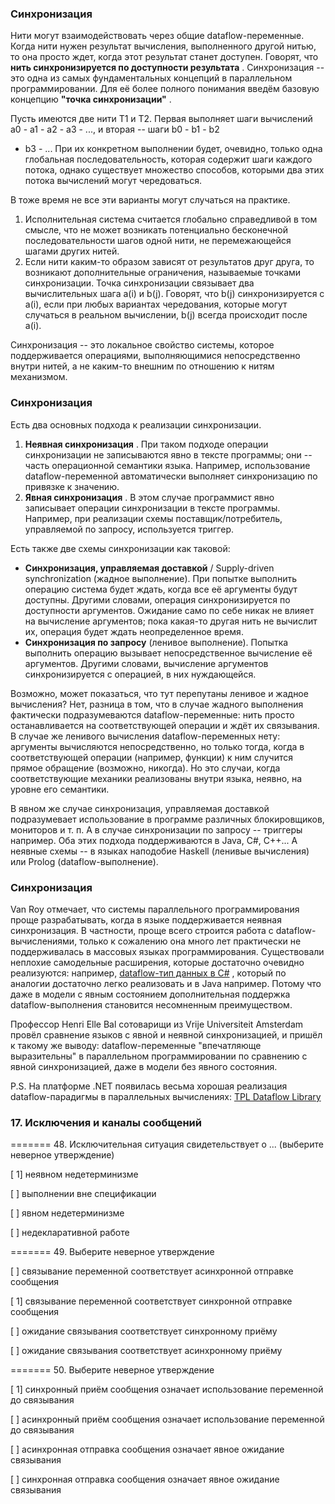 ### Синхронизация

Нити могут взаимодействовать через общие dataflow-переменные. Когда нити нужен результат вычисления, выполненного другой
нитью, то она просто ждет, когда этот результат станет доступен. Говорят, что  **нить синхронизируется по доступности
результата** . Синхронизация -- это одна из самых фундаментальных концепций в параллельном программировании. Для её
более полного понимания введём базовую концепцию  **"точка синхронизации"** .

Пусть имеются две нити T1 и T2. Первая выполняет шаги вычислений a0 - a1 - a2 - a3 - ..., и вторая -- шаги b0 - b1 - b2
- b3 - ... При их конкретном выполнении будет, очевидно, только одна глобальная последовательность, которая содержит
шаги каждого потока, однако существует множество способов, которыми два этих потока вычислений могут чередоваться.

В тоже время не все эти варианты могут случаться на практике.

1) Исполнительная система считается глобально справедливой в том смысле, что не может возникать потенциально бесконечной
   последовательности шагов одной нити, не перемежающейся шагами других нитей.
2) Если нити каким-то образом зависят от результатов друг друга, то возникают дополнительные ограничения, называемые
   точками синхронизации. Точка синхронизации связывает два вычислительных шага a(i) и b(j). Говорят, что b(j)
   синхронизируется с a(i), если при любых вариантах чередования, которые могут случаться в реальном вычислении, b(j)
   всегда происходит после a(i).

Синхронизация -- это локальное свойство системы, которое поддерживается операциями, выполняющимися непосредственно
внутри нитей, а не каким-то внешним по отношению к нитям механизмом.

### Синхронизация

Есть два основных подхода к реализации синхронизации.

1) **Неявная синхронизация** . При таком подходе операции синхронизации не записываются явно в тексте программы; они --
   часть операционной семантики языка. Например, использование dataflow-переменной автоматически выполняет синхронизацию
   по привязке к значению.
2) **Явная синхронизация** . В этом случае программист явно записывает операции синхронизации в тексте программы.
   Например, при реализации схемы поставщик/потребитель, управляемой по запросу, используется триггер.

Есть также две схемы синхронизации как таковой:

- **Синхронизация, управляемая доставкой** / Supply-driven synchronization (жадное выполнение). При попытке выполнить
  операцию система будет ждать, когда все её аргументы будут доступны. Другими словами, операция синхронизируется по
  доступности аргументов. Ожидание само по себе никак не влияет на вычисление аргументов; пока какая-то другая нить не
  вычислит их, операция будет ждать неопределенное время.
- **Синхронизация по запросу** (ленивое выполнение). Попытка выполнить операцию вызывает непосредственное вычисление её
  аргументов. Другими словами, вычисление аргументов синхронизируется с операцией, в них нуждающейся.

Возможно, может показаться, что тут перепутаны ленивое и жадное вычисления? Нет, разница в том, что в случае жадного
выполнения фактически подразумеваются dataflow-переменные: нить просто останавливается на соответствующей операции и
ждёт их связывания. В случае же ленивого вычисления dataflow-переменных нету: аргументы вычисляются непосредственно, но
только тогда, когда в соответствующей операции (например, функции) к ним случится прямое обращение (возможно, никогда).
Но это случаи, когда соответствующие механики реализованы внутри языка, неявно, на уровне его семантики.

В явном же случае синхронизация, управляемая доставкой подразумевает использование в программе различных блокировщиков,
мониторов и т. п. А в случае синхронизации по запросу -- триггеры например. Оба этих подхода поддерживаются в Java, C#,
C++... А неявные схемы -- в языках наподобие Haskell (ленивые вычисления) или Prolog (dataflow-выполнение).

### Синхронизация

Van Roy отмечает, что системы параллельного программирования проще разрабатывать, когда в языке поддерживается неявная
синхронизация. В частности, проще всего строится работа с dataflow-вычислениями, только к сожалению она много лет
практически не поддерживалась в массовых языках программирования. Существовали неплохие самодельные расширения, которые
достаточно очевидно реализуются:
например, [dataflow-тип данных в C#](https://www.codeproject.com/Articles/107121/Basics-of-Dataflow-Programming-in-F-and-C)
, который по аналогии достаточно легко реализовать и в Java например. Потому что даже в модели с явным состоянием
дополнительная поддержка dataflow-выполнения становится несомненным преимуществом.

Профессор Henri Elle Bal сотоварищи из Vrije Universiteit Amsterdam провёл сравнение языков с явной и неявной
синхронизацией, и пришёл к такому же выводу: dataflow-переменные "впечатляюще выразительны" в параллельном
программировании по сравнению с явной синхронизацией, даже в модели без явного состояния.

P.S. На платформе .NET появилась весьма хорошая реализация dataflow-парадигмы в параллельных
вычислениях: [TPL Dataflow Library](https://docs.microsoft.com/en-us/dotnet/standard/parallel-programming/dataflow-task-parallel-library)

### 17. Исключения и каналы сообщений

======= 48. Исключительная ситуация свидетельствует о ... (выберите неверное утверждение)

[ 1] неявном недетерминизме

[ ] выполнении вне спецификации

[ ] явном недетерминизме

[ ] недекларативной работе

======= 49. Выберите неверное утверждение

[ ] связывание переменной соответствует асинхронной отправке сообщения

[ 1] связывание переменной соответствует синхронной отправке сообщения

[ ] ожидание связывания соответствует синхронному приёму

[ ] ожидание связывания соответствует асинхронному приёму

======= 50. Выберите неверное утверждение

[ 1] синхронный приём сообщения означает использование переменной до связывания

[ ] асинхронный приём сообщения означает использование переменной до связывания

[ ] асинхронная отправка сообщения означает явное ожидание связывания

[ ] синхронная отправка сообщения означает явное ожидание связывания
